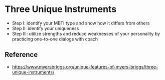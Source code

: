 # Three Unique Instruments

- Step I: identify your MBTI type and show how it differs from others
- Step II: identify your uniqueness
- Step III: utilize strengths and reduce weaknesses of your personality by practicing one-to-one dialogs with coach

## Reference

- https://www.myersbriggs.org/unique-features-of-myers-briggs/three-unique-instruments/